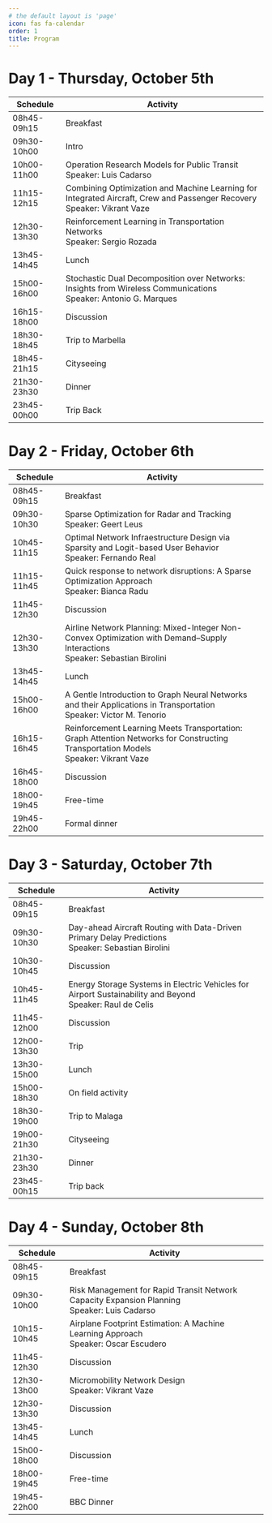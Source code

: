 ```yaml
---
# the default layout is 'page'
icon: fas fa-calendar
order: 1
title: Program
---
```


# Day 1 - Thursday, October 5th

| Schedule    | Activity                                                                                                                  |
| ----------- | ------------------------------------------------------------------------------------------------------------------------- |
| 08h45-09h15 | Breakfast                                                                                                                 |
| 09h30-10h00 | Intro                                                                                                                     |
| 10h00-11h00 | Operation Research Models for Public Transit<br>Speaker: Luis Cadarso                                                    |
| 11h15-12h15 | Combining Optimization and Machine Learning for Integrated Aircraft, Crew and Passenger Recovery<br>Speaker: Vikrant Vaze |
| 12h30-13h30 | Reinforcement Learning in Transportation Networks<br>Speaker: Sergio Rozada                                               |
| 13h45-14h45 | Lunch                                                                                                                     |
| 15h00-16h00 | Stochastic Dual Decomposition over Networks: Insights from Wireless Communications<br>Speaker: Antonio G. Marques         |
| 16h15-18h00 | Discussion                                                                                                                |
| 18h30-18h45 | Trip to Marbella                                                                                                          |
| 18h45-21h15 | Cityseeing                                                                                                                |
| 21h30-23h30 | Dinner                                                                                                                    |
| 23h45-00h00 | Trip Back                                                                                                                 |

# Day 2 - Friday, October 6th

| Schedule    | Activity                                                                                                                              |
| ----------- | ------------------------------------------------------------------------------------------------------------------------------------- |
| 08h45-09h15 | Breakfast                                                                                                                             |
| 09h30-10h30 | Sparse Optimization for Radar and Tracking<br>Speaker: Geert Leus                                                                     |
| 10h45-11h15 | Optimal Network Infraestructure Design via Sparsity and Logit-based User Behavior<br>Speaker: Fernando Real                           |
| 11h15-11h45 | Quick response to network disruptions: A Sparse Optimization Approach<br>Speaker: Bianca Radu                                        |
| 11h45-12h30 | Discussion                                                                                                                            |
| 12h30-13h30 | Airline Network Planning: Mixed-Integer Non-Convex Optimization with Demand–Supply Interactions<br>Speaker: Sebastian Birolini        |
| 13h45-14h45 | Lunch                                                                                                                                 |
| 15h00-16h00 | A Gentle Introduction to Graph Neural Networks and their Applications in Transportation<br>Speaker: Victor M. Tenorio                 |
| 16h15-16h45 | Reinforcement Learning Meets Transportation: Graph Attention Networks for Constructing Transportation Models<br>Speaker: Vikrant Vaze |
| 16h45-18h00 | Discussion                                                                                                                            |
| 18h00-19h45 | Free-time                                                                                                                             |
| 19h45-22h00 | Formal dinner                                                                                                                         |

# Day 3 - Saturday, October 7th

| Schedule    | Activity                                                                                                    |
| ----------- | ----------------------------------------------------------------------------------------------------------- |
| 08h45-09h15 | Breakfast                                                                                                   |
| 09h30-10h30 | Day-ahead Aircraft Routing with Data-Driven Primary Delay Predictions<br>Speaker: Sebastian Birolini        |
| 10h30-10h45 | Discussion                                                                                                  |
| 10h45-11h45 | Energy Storage Systems in Electric Vehicles for Airport Sustainability and Beyond<br>Speaker: Raul de Celis |
| 11h45-12h00 | Discussion                                                                                                  |
| 12h00-13h30 | Trip                                                                                                        |
| 13h30-15h00 | Lunch                                                                                                       |
| 15h00-18h30 | On field activity                                                                                           |
| 18h30-19h00 | Trip to Malaga                                                                                              |
| 19h00-21h30 | Cityseeing                                                                                                  |
| 21h30-23h30 | Dinner                                                                                                      |
| 23h45-00h15 | Trip back                                                                                                   |

# Day 4 - Sunday, October 8th

| Schedule    | Activity                                                                                       |
| ----------- | ---------------------------------------------------------------------------------------------- |
| 08h45-09h15 | Breakfast                                                                                      |
| 09h30-10h00 | Risk Management for Rapid Transit Network Capacity Expansion Planning<br>Speaker: Luis Cadarso |
| 10h15-10h45 | Airplane Footprint Estimation: A Machine Learning Approach<br>Speaker: Oscar Escudero          |
| 11h45-12h30 | Discussion                                                                                     |
| 12h30-13h00 | Micromobility Network Design<br>Speaker: Vikrant Vaze                                          |
| 12h30-13h30 | Discussion                                                                                     |
| 13h45-14h45 | Lunch                                                                                          |
| 15h00-18h00 | Discussion                                                                                     |
| 18h00-19h45 | Free-time                                                                                      |
| 19h45-22h00 | BBC Dinner                                                                                     |
